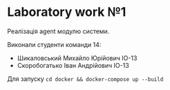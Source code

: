 # Laboratory work №1
Реалізація agent модулю системи.

Виконали студенти команди 14:
* Шикаловський Михайло Юрійович ІО-13
* Скоробогатько Іван Андрійович ІО-13

Для запуску 
```cd docker && docker-compose up --build```